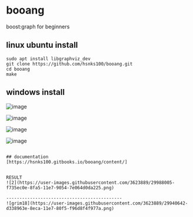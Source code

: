 # booang

boost:graph for beginners

## linux ubuntu install



```
sudo apt install libgraphviz_dev 
git clone https://github.com/hsnks100/booang.git
cd booang
make
```

## windows install
![image](https://user-images.githubusercontent.com/3623889/29987887-52648424-8fa5-11e7-95de-05fcbfdc9788.png)

![image](https://user-images.githubusercontent.com/3623889/29987897-67a02078-8fa5-11e7-9f9d-120b7f1d138c.png)

![image](https://user-images.githubusercontent.com/3623889/29987910-7a5e3196-8fa5-11e7-81cc-b6b716890817.png)

![image](https://user-images.githubusercontent.com/3623889/29987919-857603c4-8fa5-11e7-859c-19d7dc767350.png)

```

## documentation
[https://hsnks100.gitbooks.io/booang/content/]


RESULT
![2](https://user-images.githubusercontent.com/3623889/29988005-f735ec0e-8fa5-11e7-9054-7e064d0da225.png)

--------------------------------------------
![grim18](https://user-images.githubusercontent.com/3623889/29940642-d338963e-8eca-11e7-80f5-f96d8f4f977a.png)
